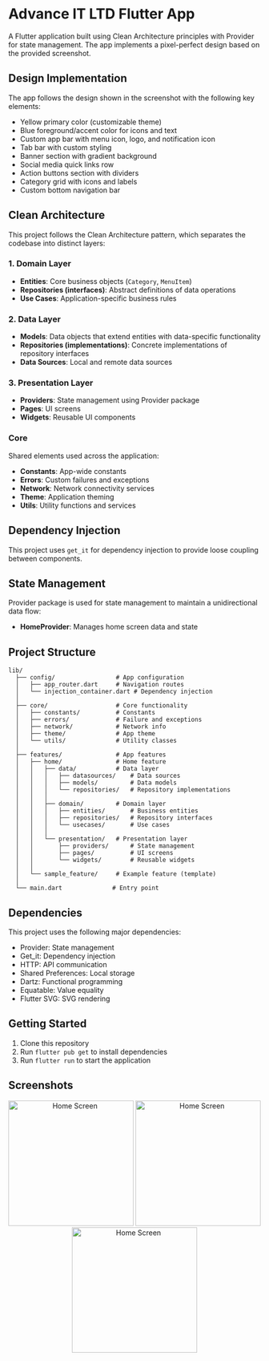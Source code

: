 # Advance IT LTD Flutter App

A Flutter application built using Clean Architecture principles with Provider for state management. The app implements a pixel-perfect design based on the provided screenshot.

## Design Implementation

The app follows the design shown in the screenshot with the following key elements:

- Yellow primary color (customizable theme)
- Blue foreground/accent color for icons and text
- Custom app bar with menu icon, logo, and notification icon
- Tab bar with custom styling
- Banner section with gradient background
- Social media quick links row
- Action buttons section with dividers
- Category grid with icons and labels
- Custom bottom navigation bar

## Clean Architecture

This project follows the Clean Architecture pattern, which separates the codebase into distinct layers:

### 1. Domain Layer
- **Entities**: Core business objects (`Category`, `MenuItem`)
- **Repositories (interfaces)**: Abstract definitions of data operations
- **Use Cases**: Application-specific business rules

### 2. Data Layer
- **Models**: Data objects that extend entities with data-specific functionality
- **Repositories (implementations)**: Concrete implementations of repository interfaces
- **Data Sources**: Local and remote data sources

### 3. Presentation Layer
- **Providers**: State management using Provider package
- **Pages**: UI screens
- **Widgets**: Reusable UI components

### Core
Shared elements used across the application:
- **Constants**: App-wide constants
- **Errors**: Custom failures and exceptions
- **Network**: Network connectivity services
- **Theme**: Application theming
- **Utils**: Utility functions and services

## Dependency Injection
This project uses `get_it` for dependency injection to provide loose coupling between components.

## State Management
Provider package is used for state management to maintain a unidirectional data flow:
- **HomeProvider**: Manages home screen data and state

## Project Structure
```
lib/
  ├── config/                 # App configuration
  │   ├── app_router.dart     # Navigation routes
  │   └── injection_container.dart # Dependency injection
  │
  ├── core/                   # Core functionality
  │   ├── constants/          # Constants
  │   ├── errors/             # Failure and exceptions
  │   ├── network/            # Network info
  │   ├── theme/              # App theme
  │   └── utils/              # Utility classes
  │
  ├── features/               # App features
  │   ├── home/               # Home feature
  │   │   ├── data/           # Data layer
  │   │   │   ├── datasources/    # Data sources
  │   │   │   ├── models/         # Data models
  │   │   │   └── repositories/   # Repository implementations
  │   │   │
  │   │   ├── domain/         # Domain layer
  │   │   │   ├── entities/       # Business entities
  │   │   │   ├── repositories/   # Repository interfaces
  │   │   │   └── usecases/       # Use cases
  │   │   │
  │   │   └── presentation/   # Presentation layer
  │   │       ├── providers/      # State management
  │   │       ├── pages/          # UI screens
  │   │       └── widgets/        # Reusable widgets
  │   │
  │   └── sample_feature/     # Example feature (template)
  │
  └── main.dart              # Entry point
```

## Dependencies
This project uses the following major dependencies:
- Provider: State management
- Get_it: Dependency injection
- HTTP: API communication
- Shared Preferences: Local storage
- Dartz: Functional programming
- Equatable: Value equality
- Flutter SVG: SVG rendering

## Getting Started

1. Clone this repository
2. Run `flutter pub get` to install dependencies
3. Run `flutter run` to start the application


## Screenshots

<p align="center">
  <img src="https://ozevjsmzqipxejdwxptt.supabase.co/storage/v1/object/public/photos/IMG-20250825-WA0004.jpg" alt="Home Screen" width="250"/>
  <img src="https://ozevjsmzqipxejdwxptt.supabase.co/storage/v1/object/public/photos/IMG-20250825-WA0002.jpg" alt="Home Screen" width="250"/>
  <img src="https://ozevjsmzqipxejdwxptt.supabase.co/storage/v1/object/public/photos/IMG-20250825-WA0003.jpg" alt="Home Screen" width="250"/>
</p>

